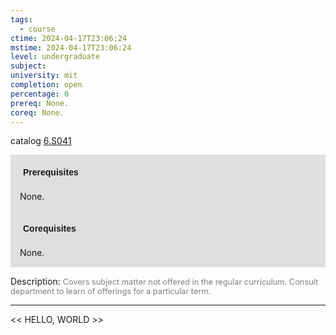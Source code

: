 ```yaml
---
tags:
  - course
ctime: 2024-04-17T23:06:24
mstime: 2024-04-17T23:06:24
level: undergraduate
subject: 
university: mit
completion: open
percentage: 0
prereq: None.
coreq: None.
---
```


catalog [6.S041](http://student.mit.edu/catalog/m6e.html#6.S041)

<span style="display: block; padding: 15px; background-color: rgb(100, 100, 100, 0.2);"><font id="m_prereq3477_0" style="display: block; font-family: Arial, sans-serif; font-weight: bold; padding: 5px">Prerequisites</font><br><span id="prereq3477_0">None.</span></span>
<span style="display: block; padding: 15px; background-color: rgb(100, 100, 100, 0.2);"><font id="m_coreq3477_0" style="display: block; font-family: Arial, sans-serif; font-weight: bold; padding: 5px">Corequisites</font><br><span id="coreq3477_0">None.</span></span>

<font style="">Description:</font>
<font style="color: grey; font-size: 0.8rem;">Covers subject matter not offered in the regular curriculum. Consult department to learn of offerings for a particular term.</font>



---

<< HELLO, WORLD >>

